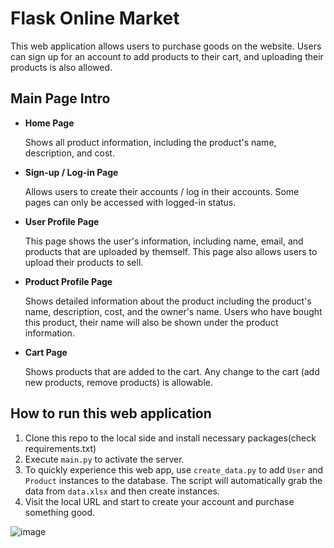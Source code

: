 # Flask Online Market
This web application allows users to purchase goods on the website. Users can sign up for an account to add products to their cart, and uploading their products is also allowed.

## Main Page Intro
* **Home Page**
  
   Shows all product information, including the product's name, description, and cost.
* **Sign-up / Log-in Page**
  
   Allows users to create their accounts / log in their accounts. Some pages can only be accessed with logged-in status.

* **User Profile Page**

   This page shows the user's information, including name, email, and products that are uploaded by themself. This page also allows users to upload their products to sell.
* **Product Profile Page**

   Shows detailed information about the product including the product's name, description, cost, and the owner's name. Users who have bought this product, their name will also be shown under the product information.

* **Cart Page**

   Shows products that are added to the cart. Any change to the cart (add new products, remove products) is allowable.

## How to run this web application
1. Clone this repo to the local side and install necessary packages(check requirements.txt)
2. Execute `main.py` to activate the server.
3. To quickly experience this web app, use `create_data.py` to add `User` and `Product` instances to the database. The script will automatically grab the data from `data.xlsx` and then create instances.
4. Visit the local URL and start to create your account and purchase something good.


![image](https://github.com/user-attachments/assets/ac79644e-2a31-4689-8aa4-e12599bcd9cd)


